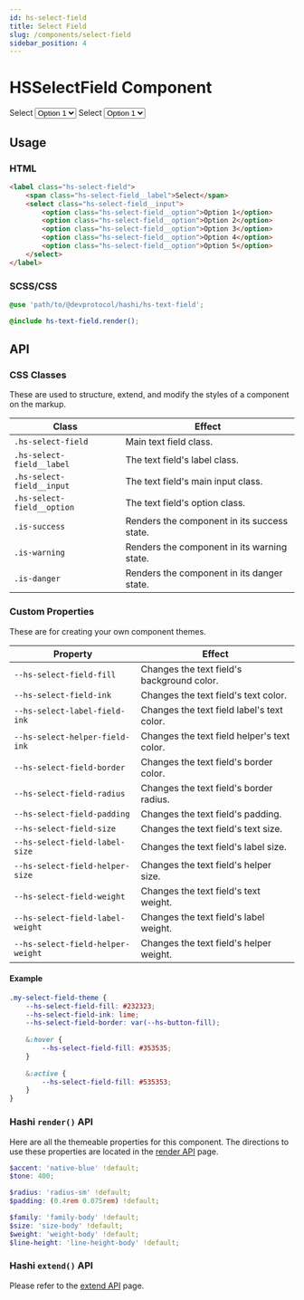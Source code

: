 ```yaml
---
id: hs-select-field
title: Select Field
slug: /components/select-field
sidebar_position: 4
---
```

# HSSelectField Component
<div class="hs-component-preview">
    <label class="hs-select-field">
        <span class="hs-select-field__label">Select</span>
        <select class="hs-select-field__input">
            <option class="hs-select-field__option">Option 1</option>
            <option class="hs-select-field__option">Option 2</option>
            <option class="hs-select-field__option">Option 3</option>
            <option class="hs-select-field__option">Option 4</option>
            <option class="hs-select-field__option">Option 5</option>
        </select>
    </label>
    <label class="hs-select-field danger">
        <span class="hs-select-field__label">Select</span>
        <select class="hs-select-field__input">
            <option class="hs-select-field__option">Option 1</option>
            <option class="hs-select-field__option">Option 2</option>
            <option class="hs-select-field__option">Option 3</option>
            <option class="hs-select-field__option">Option 4</option>
            <option class="hs-select-field__option">Option 5</option>
        </select>
    </label>
</div>

## Usage
### HTML
```html
<label class="hs-select-field">
    <span class="hs-select-field__label">Select</span>
    <select class="hs-select-field__input">
        <option class="hs-select-field__option">Option 1</option>
        <option class="hs-select-field__option">Option 2</option>
        <option class="hs-select-field__option">Option 3</option>
        <option class="hs-select-field__option">Option 4</option>
        <option class="hs-select-field__option">Option 5</option>
    </select>
</label>
```

### SCSS/CSS
```scss
@use 'path/to/@devprotocol/hashi/hs-text-field';

@include hs-text-field.render();
```

## API
### CSS Classes
These are used to structure, extend, and modify the styles of a component on the markup.

| Class                      | Effect                                      |
|----------------------------|---------------------------------------------|
| `.hs-select-field`         | Main text field class.                      |
| `.hs-select-field__label`  | The text field's label class.               |
| `.hs-select-field__input`  | The text field's main input class.          |
| `.hs-select-field__option` | The text field's option class.              |
| `.is-success`              | Renders the component in its success state. |
| `.is-warning`              | Renders the component in its warning state. |
| `.is-danger`               | Renders the component in its danger state.  |

### Custom Properties
These are for creating your own component themes.

| Property                          | Effect                                      |
|-----------------------------------|---------------------------------------------|
| `--hs-select-field-fill`          | Changes the text field's background color.  |
| `--hs-select-field-ink`           | Changes the text field's text color.        |
| `--hs-select-label-field-ink`     | Changes the text field label's text color.  |
| `--hs-select-helper-field-ink`    | Changes the text field helper's text color. |
| `--hs-select-field-border`        | Changes the text field's border color.      |
| `--hs-select-field-radius`        | Changes the text field's border radius.     |
| `--hs-select-field-padding`       | Changes the text field's padding.           |
| `--hs-select-field-size`          | Changes the text field's text size.         |
| `--hs-select-field-label-size`    | Changes the text field's label size.        |
| `--hs-select-field-helper-size`   | Changes the text field's helper size.       |
| `--hs-select-field-weight`        | Changes the text field's text weight.       |
| `--hs-select-field-label-weight`  | Changes the text field's label weight.      |
| `--hs-select-field-helper-weight` | Changes the text field's helper weight.     |

#### Example
```scss
.my-select-field-theme {
    --hs-select-field-fill: #232323;
    --hs-select-field-ink: lime;
    --hs-select-field-border: var(--hs-button-fill);
    
    &:hover {
        --hs-select-field-fill: #353535;
    }
    
    &:active {
        --hs-select-field-fill: #535353;
    }
}
```
### Hashi `render()` API
Here are all the themeable properties for this component. The directions to use these properties are located in the [render API](../hs-core/core-apis/Render.md) page.

```scss
$accent: 'native-blue' !default;
$tone: 400;

$radius: 'radius-sm' !default;
$padding: (0.4rem 0.075rem) !default;

$family: 'family-body' !default;
$size: 'size-body' !default;
$weight: 'weight-body' !default;
$line-height: 'line-height-body' !default;
```

### Hashi `extend()` API
Please refer to the [extend API](../hs-core/core-apis/Extend.md) page.